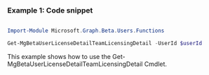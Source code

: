 ### Example 1: Code snippet

```powershell

Import-Module Microsoft.Graph.Beta.Users.Functions

Get-MgBetaUserLicenseDetailTeamLicensingDetail -UserId $userId

```
This example shows how to use the Get-MgBetaUserLicenseDetailTeamLicensingDetail Cmdlet.

